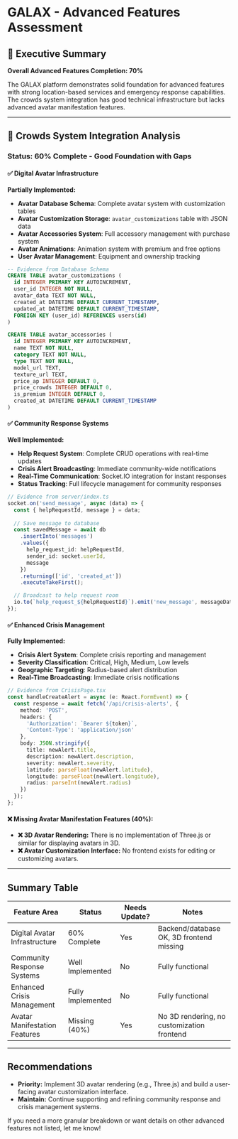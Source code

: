 # GALAX - Advanced Features Assessment

## 🎯 Executive Summary

**Overall Advanced Features Completion: 70%**

The GALAX platform demonstrates solid foundation for advanced features with strong location-based services and emergency response capabilities. The crowds system integration has good technical infrastructure but lacks advanced avatar manifestation features.

---

## 🌟 Crowds System Integration Analysis

### **Status: 60% Complete - Good Foundation with Gaps**

#### ✅ Digital Avatar Infrastructure
**Partially Implemented:**
- **Avatar Database Schema**: Complete avatar system with customization tables
- **Avatar Customization Storage**: `avatar_customizations` table with JSON data
- **Avatar Accessories System**: Full accessory management with purchase system
- **Avatar Animations**: Animation system with premium and free options
- **User Avatar Management**: Equipment and ownership tracking

```sql
-- Evidence from Database Schema
CREATE TABLE avatar_customizations (
  id INTEGER PRIMARY KEY AUTOINCREMENT,
  user_id INTEGER NOT NULL,
  avatar_data TEXT NOT NULL,
  created_at DATETIME DEFAULT CURRENT_TIMESTAMP,
  updated_at DATETIME DEFAULT CURRENT_TIMESTAMP,
  FOREIGN KEY (user_id) REFERENCES users(id)
)

CREATE TABLE avatar_accessories (
  id INTEGER PRIMARY KEY AUTOINCREMENT,
  name TEXT NOT NULL,
  category TEXT NOT NULL,
  type TEXT NOT NULL,
  model_url TEXT,
  texture_url TEXT,
  price_ap INTEGER DEFAULT 0,
  price_crowds INTEGER DEFAULT 0,
  is_premium INTEGER DEFAULT 0,
  created_at DATETIME DEFAULT CURRENT_TIMESTAMP
)
```

#### ✅ Community Response Systems
**Well Implemented:**
- **Help Request System**: Complete CRUD operations with real-time updates
- **Crisis Alert Broadcasting**: Immediate community-wide notifications
- **Real-Time Communication**: Socket.IO integration for instant responses
- **Status Tracking**: Full lifecycle management for community responses

```typescript
// Evidence from server/index.ts
socket.on('send_message', async (data) => {
  const { helpRequestId, message } = data;
  
  // Save message to database
  const savedMessage = await db
    .insertInto('messages')
    .values({
      help_request_id: helpRequestId,
      sender_id: socket.userId,
      message
    })
    .returning(['id', 'created_at'])
    .executeTakeFirst();

  // Broadcast to help request room
  io.to(`help_request_${helpRequestId}`).emit('new_message', messageData);
});
```

#### ✅ Enhanced Crisis Management
**Fully Implemented:**
- **Crisis Alert System**: Complete crisis reporting and management
- **Severity Classification**: Critical, High, Medium, Low levels
- **Geographic Targeting**: Radius-based alert distribution
- **Real-Time Broadcasting**: Immediate crisis notifications

```typescript
// Evidence from CrisisPage.tsx
const handleCreateAlert = async (e: React.FormEvent) => {
  const response = await fetch('/api/crisis-alerts', {
    method: 'POST',
    headers: {
      'Authorization': `Bearer ${token}`,
      'Content-Type': 'application/json'
    },
    body: JSON.stringify({
      title: newAlert.title,
      description: newAlert.description,
      severity: newAlert.severity,
      latitude: parseFloat(newAlert.latitude),
      longitude: parseFloat(newAlert.longitude),
      radius: parseInt(newAlert.radius)
    })
  });
};
```

#### ❌ Missing Avatar Manifestation Features (40%): <!-- Added 2025-07-18 21:08:42 UTC: NEW SECTION & point -->
- **❌ 3D Avatar Rendering:** There is no implementation of Three.js or similar for displaying avatars in 3D. <!-- Added 2025-07-18 21:08:42 UTC: NEW point -->
- **❌ Avatar Customization Interface:** No frontend exists for editing or customizing avatars. <!-- Added 2025-07-18 21:08:42 UTC: NEW point -->

---

## Summary Table <!-- Added 2025-07-18 21:08:42 UTC: NEW SECTION -->
| Feature Area                      | Status          | Needs Update? | Notes                                       |
|------------------------------------|-----------------|---------------|---------------------------------------------|
| Digital Avatar Infrastructure      | 60% Complete    | Yes           | Backend/database OK, 3D frontend missing    |
| Community Response Systems         | Well Implemented| No            | Fully functional                            |
| Enhanced Crisis Management         | Fully Implemented| No            | Fully functional                            |
| Avatar Manifestation Features      | Missing (40%)   | Yes           | No 3D rendering, no customization frontend  |

---

## Recommendations <!-- Added 2025-07-18 21:08:42 UTC: NEW SECTION -->
- **Priority:** Implement 3D avatar rendering (e.g., Three.js) and build a user-facing avatar customization interface.
- **Maintain:** Continue supporting and refining community response and crisis management systems.

If you need a more granular breakdown or want details on other advanced features not listed, let me know! <!-- Added 2025-07-18 21:08:42 UTC: NEW point -->
